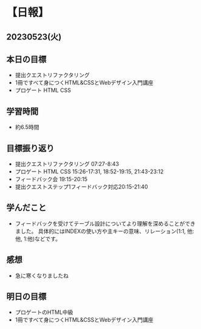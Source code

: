 # 【日報】
## 20230523(火)
## 本日の目標
- 提出クエストリファクタリング
- 1冊ですべて身につくHTML&CSSとWebデザイン入門講座
- プロゲート HTML CSS

## 学習時間
- 約6.5時間

## 目標振り返り
- 提出クエストリファクタリング 07:27-8:43
- プロゲート HTML CSS 15:26-17:31, 18:52-19:15, 21:43-23:12
- フィードバック会 19:15-20:15
- 提出クエストステップ1フィードバック対応20:15-21:40


## 学んだこと
- フィードバックを受けてテーブル設計についてより理解を深めることができました。
具体的にはINDEXの使い方や主キーの意味、リレーション(1:1, 他:他, 1:他)などです。

## 感想
- 急に寒くなりましたね

## 明日の目標
- プロゲートのHTML中級
- 1冊ですべて身につくHTML&CSSとWebデザイン入門講座



